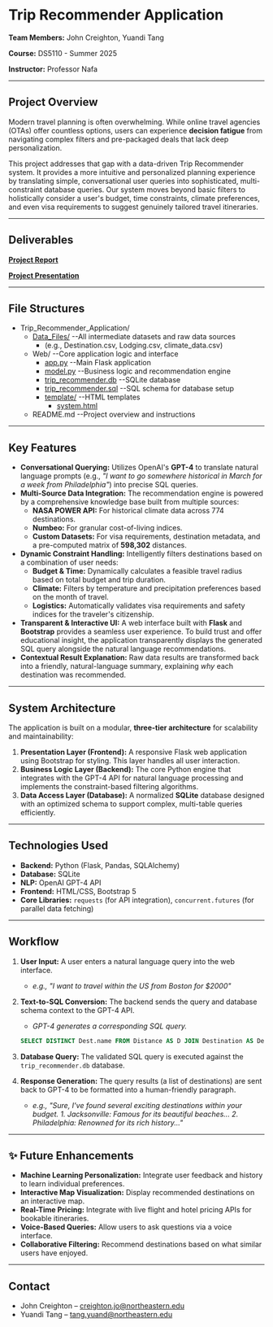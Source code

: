 # Trip Recommender Application

**Team Members:** John Creighton, Yuandi Tang

**Course:** DS5110 - Summer 2025

**Instructor:** Professor Nafa

-----

## Project Overview

Modern travel planning is often overwhelming. While online travel agencies (OTAs) offer countless options, users can experience **decision fatigue** from navigating complex filters and pre-packaged deals that lack deep personalization.

This project addresses that gap with a data-driven Trip Recommender system. It provides a more intuitive and personalized planning experience by translating simple, conversational user queries into sophisticated, multi-constraint database queries. Our system moves beyond basic filters to holistically consider a user's budget, time constraints, climate preferences, and even visa requirements to suggest genuinely tailored travel itineraries.

-----

## Deliverables

[**Project Report**](https://www.overleaf.com/read/qxxdhcfswcdv#ee741e)

[**Project Presentation**](https://docs.google.com/presentation/d/1HwGILmvC6zpBUzfZ58Yq7H0yq7zYspyp0qVOfqlfz5Y/edit?usp=sharing)

-----
## File Structures

* Trip_Recommender_Application/
  * [Data_Files/](/Data_Files)                  --All intermediate datasets and raw data sources
    * (e.g., Destination.csv, Lodging.csv, climate_data.csv)
  * Web/                          --Core application logic and interface
    * [app.py](/web/app.py)                      --Main Flask application
    * [model.py](/web/model.py)                    --Business logic and recommendation engine
    * [trip_recommender.db](/web/trip_recommender.db)         --SQLite database
    * [trip_recommender.sql](/web/trip_recommender.sql)        --SQL schema for database setup
    * [template/](/web/template)                  --HTML templates
      * [system.html](/web/template/system.html)
  * README.md                     --Project overview and instructions

-----

## Key Features

  - **Conversational Querying:** Utilizes OpenAI's **GPT-4** to translate natural language prompts (e.g., *"I want to go somewhere historical in March for a week from Philadelphia"*) into precise SQL queries.
  - **Multi-Source Data Integration:** The recommendation engine is powered by a comprehensive knowledge base built from multiple sources:
      - **NASA POWER API:** For historical climate data across 774 destinations.
      - **Numbeo:** For granular cost-of-living indices.
      - **Custom Datasets:** For visa requirements, destination metadata, and a pre-computed matrix of **598,302** distances.
  - **Dynamic Constraint Handling:** Intelligently filters destinations based on a combination of user needs:
      - **Budget & Time:** Dynamically calculates a feasible travel radius based on total budget and trip duration.
      - **Climate:** Filters by temperature and precipitation preferences based on the month of travel.
      - **Logistics:** Automatically validates visa requirements and safety indices for the traveler's citizenship.
  - **Transparent & Interactive UI:** A web interface built with **Flask** and **Bootstrap** provides a seamless user experience. To build trust and offer educational insight, the application transparently displays the generated SQL query alongside the natural language recommendations.
  - **Contextual Result Explanation:** Raw data results are transformed back into a friendly, natural-language summary, explaining *why* each destination was recommended.

-----

## System Architecture

The application is built on a modular, **three-tier architecture** for scalability and maintainability:

1.  **Presentation Layer (Frontend):** A responsive Flask web application using Bootstrap for styling. This layer handles all user interaction.
2.  **Business Logic Layer (Backend):** The core Python engine that integrates with the GPT-4 API for natural language processing and implements the constraint-based filtering algorithms.
3.  **Data Access Layer (Database):** A normalized **SQLite** database designed with an optimized schema to support complex, multi-table queries efficiently.

-----

##  Technologies Used

  - **Backend:** Python (Flask, Pandas, SQLAlchemy)
  - **Database:** SQLite
  - **NLP:** OpenAI GPT-4 API
  - **Frontend:** HTML/CSS, Bootstrap 5
  - **Core Libraries:** `requests` (for API integration), `concurrent.futures` (for parallel data fetching)

-----

## Workflow

1.  **User Input:** A user enters a natural language query into the web interface.

      - *e.g., "I want to travel within the US from Boston for $2000"*

2.  **Text-to-SQL Conversion:** The backend sends the query and database schema context to the GPT-4 API.

      - *GPT-4 generates a corresponding SQL query.*

    <!-- end list -->

    ```sql
    SELECT DISTINCT Dest.name FROM Distance AS D JOIN Destination AS Dest ON D.destination_id = Dest.destination_id JOIN CostOfLiving AS Cl ON Dest.destination_id = Cl.destination_id WHERE D.origin_id = (SELECT destination_id FROM Destination WHERE name LIKE '%Boston%') AND D.distance_km <= ((2000 - 15 - (5 * Cl.daily_avg_usd)) / 0.53) AND (Dest.country_id = 193) LIMIT 5;
    ```

3.  **Database Query:** The validated SQL query is executed against the `trip_recommender.db` database.

4.  **Response Generation:** The query results (a list of destinations) are sent back to GPT-4 to be formatted into a human-friendly paragraph.

      - *e.g., "Sure, I've found several exciting destinations within your budget. 1. Jacksonville: Famous for its beautiful beaches... 2. Philadelphia: Renowned for its rich history..."*

-----

## ✨ Future Enhancements

  - **Machine Learning Personalization:** Integrate user feedback and history to learn individual preferences.
  - **Interactive Map Visualization:** Display recommended destinations on an interactive map.
  - **Real-Time Pricing:** Integrate with live flight and hotel pricing APIs for bookable itineraries.
  - **Voice-Based Queries:** Allow users to ask questions via a voice interface.
  - **Collaborative Filtering:** Recommend destinations based on what similar users have enjoyed.

-----

## Contact

  - John Creighton – creighton.jo@northeastern.edu
  - Yuandi Tang – tang.yuand@northeastern.edu
